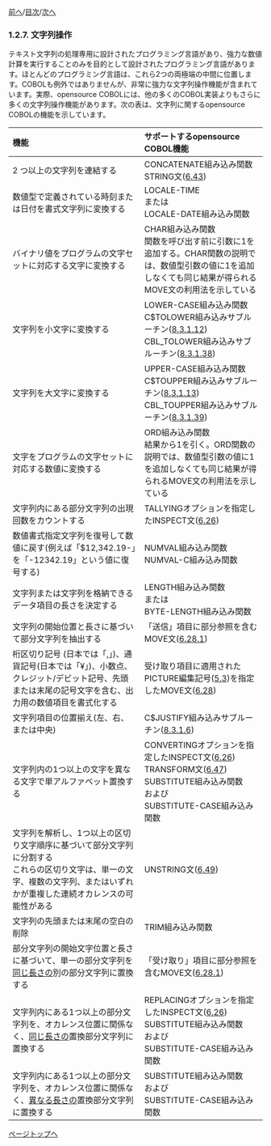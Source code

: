 <!--navi start1-->
[前へ](1-2-6.md)/[目次](https://momo2584.github.io/opensourcecobol.github.io/markdown/TOC.html)/[次へ](1-2-8.md)
<!--navi end1-->
### 1.2.7. 文字列操作

テキスト文字列の処理専用に設計されたプログラミング言語があり、強力な数値計算を実行することのみを目的として設計されたプログラミング言語があります。ほとんどのプログラミング言語は、これら2つの両極端の中間に位置します。COBOLも例外ではありませんが、非常に強力な文字列操作機能が含まれています。実際、opensource COBOLには、他の多くのCOBOL実装よりもさらに多くの文字列操作機能があります。次の表は、文字列に関するopensource COBOLの機能を示しています。

| 機能 | サポートするopensource COBOL機能  |
| :--- | :--- |
|2 つ以上の文字列を連結する  |  CONCATENATE組み込み関数 <!--(6.1.7.9)--><br>STRING文([6.43](6-43.md)) |
| 数値型で定義されている時刻または日付を書式文字列に変換する | LOCALE-TIME <!--(6.1.7.31)--><br>または<br>LOCALE-DATE組み込み関数<!--(6.1.7.30)--> |
| バイナリ値をプログラムの文字セットに対応する文字に変換する | CHAR組み込み関数<!--(6.1.7.7)--><br>関数を呼び出す前に引数に1を追加する。CHAR関数の説明では、数値型引数の値に1を追加しなくても同じ結果が得られるMOVE文の利用法を示している |
| 文字列を小文字に変換する | LOWER-CASE組み込み関数<!--(6.1.7.35)--><br>C$TOLOWER組み込みサブルーチン([8.3.1.12](8-3-1.md#83112-call-ctolower-using-data-item-by-value-convert-length))<br>CBL_TOLOWER組み込みサブルーチン([8.3.1.38](8-3-1.md#83138-call-cbl_tolower-using-data-item-by-value-convert-length)) |
| 文字列を大文字に変換する | UPPER-CASE組み込み関数<!--(6.1.7.67)--><br>C$TOUPPER組み込みサブルーチン([8.3.1.13](8-3-1.md#83113-call-ctoupper-using-data-item-by-value-convert-length))<br>CBL_TOUPPER組み込みサブルーチン([8.3.1.39](8-3-1.md#83139-call-cbl_toupper-using-data-item-by-value-convert-length)) |
| 文字をプログラムの文字セットに対応する数値に変換する | ORD組み込み関数<!--(6.1.7)--><br>結果から1を引く。ORD関数の説明では、数値型引数の値に1を追加しなくても同じ結果が得られるMOVE文の利用法を示している |
| 文字列内にある部分文字列の出現回数をカウントする | TALLYINGオプションを指定したINSPECT文([6.26](6-26.md)) |
| 数値書式指定文字列を復号して数値に戻す(例えば「$12,342.19-」を「-12342.19」という値に復号する) | NUMVAL組み込み関数<!--(6.1.7.42)--><br>NUMVAL-C組み込み関数<!--(6.1.7.43)--> |
| 文字列または文字列を格納できるデータ項目の長さを決定する | LENGTH組み込み関数<!--(6.1.7.29)--><br>または<br>BYTE-LENGTH組み込み関数<!--(6.1.7.6)--> |
| 文字列の開始位置と長さに基づいて部分文字列を抽出する | 「送信」項目に部分参照を含むMOVE文([6.28.1](6-28-1.md)) |
| 桁区切り記号 (日本では「,」)、通貨記号(日本では「¥」)、小数点、クレジット/デビット記号、先頭または末尾の記号文字を含む、出力用の数値項目を書式化する | 受け取り項目に適用されたPICTURE編集記号([5.3](5-3.md))を指定したMOVE文([6.28](6-28-1.md))|
| 文字列項目の位置揃え(左、右、または中央) | C$JUSTIFY組み込みサブルーチン([8.3.1.6](8-3-1.md#8316-call-cjustify-using-data-item-justification-type)) |
| 文字列内の1つ以上の文字を異なる文字で単アルファベット置換する | CONVERTINGオプションを指定したINSPECT文([6.26](6-26.md))<br>TRANSFORM文([6.47](6-47.md))<br>SUBSTITUTE組み込み関数<!--(6.1.7.60)--><br>および<br>SUBSTITUTE-CASE組み込み関数<!--(6.1.7.61)--> |
| 文字列を解析し、1つ以上の区切り文字順序に基づいて部分文字列に分割する<br>これらの区切り文字は、単一の文字、複数の文字列、またはいずれかが重複した連続オカレンスの可能性がある | UNSTRING文([6.49](6-49.md)) |
| 文字列の先頭または末尾の空白の削除 | TRIM組み込み関数<!--(6.1.7.66)--> |
| 部分文字列の開始文字位置と長さに基づいて、単一の部分文字列を<u>同じ長さの</u>別の部分文字列に置換する | 「受け取り」項目に部分参照を含むMOVE文([6.28.1](6-28-1.md)) |
| 文字列内にある1つ以上の部分文字列を、オカレンス位置に関係なく、<u>同じ長さの</u>置換部分文字列に置換する | REPLACINGオプションを指定したINSPECT文([6.26](6-26.md))<br>SUBSTITUTE組み込み関数<!--(6.1.7.60)--><br>および<br>SUBSTITUTE-CASE組み込み関数<!--(6.1.7.61)--> |
| 文字列内にある1つ以上の部分文字列を、オカレンス位置に関係なく、<u>異なる長さの</u>置換部分文字列に置換する | SUBSTITUTE組み込み関数<!--(6.1.7.60)--><br>および<br>SUBSTITUTE-CASE組み込み関数<!--(6.1.7.61)--> |

<!--navi start2-->

[ページトップへ](1-2-7.md)
<!--navi end2-->
